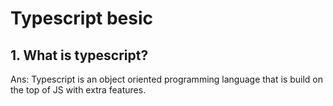 # Typescript besic

## 1. What is typescript?

Ans: Typescript is an object oriented programming language that is build on the top of JS with extra features.

